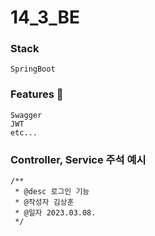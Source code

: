 # 14_3_BE

### Stack
```
SpringBoot 
```

### Features 🌿
```
Swagger
JWT
etc...
```

### Controller, Service 주석 예시
```
/**
 * @desc 로그인 기능
 * @작성자 김상훈
 * @일자 2023.03.08.
 */
```
